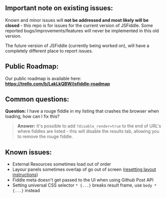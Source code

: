 ## Important note on existing issues:

Known and minor issues will **not be addressed and most likely will be closed** - this repo is for issues for the current version of JSFiddle. Some reported bugs/improvements/features will never be implemented in this old version.

The future version of JSFiddle (currently being worked on), will have a completely different place to report issues.

## Public Roadmap:

Our public roadmap is available here: **https://trello.com/b/LakLkQBW/jsfiddle-roadmap**

## Common questions:

**Question:** I have a rouge fiddle in my listing that crashes the browser when loading, how can I fix this?

> **Answer:** It's possible to add `?disable_render=true` to the end of URL's where fiddles are listed - this will disable the results tab, allowing you to remove the rouge fiddle.

## Known issues:

- External Resources sometimes load out of order
- Layour panels sometimes overlap of go out of screen ([resetting layout instructions](https://github.com/jsfiddle/jsfiddle-issues/issues/493#issuecomment-39214845))
- Fiddle meta doesn't get passed to the UI when using Github Post API
- Setting universal CSS selector `* {...}` breaks result frame, use `body * {...}` instead
